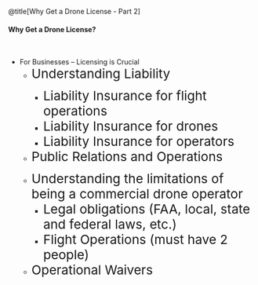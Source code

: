 <div class="slide-bg-style-left"></div><div class="slide-bg-style-right"></div>

@title[Why Get a Drone License - Part 2]

#### <span class="orange">Why Get a Drone License?</span>
<br>                                                   
<ul>
  <li class="fragment">For Businesses – Licensing is Crucial
    <ul>
      <li class="fragment"><span style="font-size: 26px;">Understanding Liability</span></li>
        <ul>
          <li class="fragment no-bullet"><span style="font-size: 26px;">Liability Insurance for flight operations</span></li>
          <li class="fragment no-bullet"><span style="font-size: 26px;">Liability Insurance for drones</span></li>
          <li class="fragment no-bullet"><span style="font-size: 26px;">Liability Insurance for operators</span></li>
        </ul>
      <li class="fragment"><span style="font-size: 26px;">Public Relations and Operations</span></li>
    </ul>
  </li>
  <ul>
    <li class="fragment"><span style="font-size: 26px;">Understanding the limitations of being a commercial drone operator</span>
      <ul>
        <li class="fragment"><span style="font-size: 26px;">Legal obligations (FAA, local, state and federal laws, etc.)</span></li>
        <li class="fragment"><span style="font-size: 26px;">Flight Operations (must have 2 people)</span></li>
      </ul>
    </li>
    <li class="fragment"><span style="font-size: 26px;">Operational Waivers</span></li>
  </ul>
  </li>
</ul>
